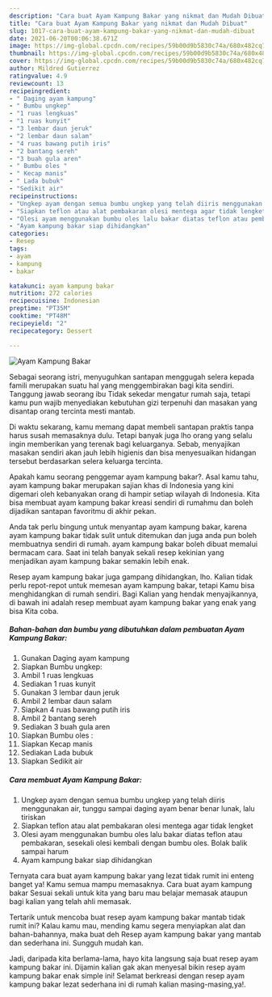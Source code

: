 ```yaml
---
description: "Cara buat Ayam Kampung Bakar yang nikmat dan Mudah Dibuat"
title: "Cara buat Ayam Kampung Bakar yang nikmat dan Mudah Dibuat"
slug: 1017-cara-buat-ayam-kampung-bakar-yang-nikmat-dan-mudah-dibuat
date: 2021-06-20T00:06:38.671Z
image: https://img-global.cpcdn.com/recipes/59b00d9b5830c74a/680x482cq70/ayam-kampung-bakar-foto-resep-utama.jpg
thumbnail: https://img-global.cpcdn.com/recipes/59b00d9b5830c74a/680x482cq70/ayam-kampung-bakar-foto-resep-utama.jpg
cover: https://img-global.cpcdn.com/recipes/59b00d9b5830c74a/680x482cq70/ayam-kampung-bakar-foto-resep-utama.jpg
author: Mildred Gutierrez
ratingvalue: 4.9
reviewcount: 13
recipeingredient:
- " Daging ayam kampung"
- " Bumbu ungkep"
- "1 ruas lengkuas"
- "1 ruas kunyit"
- "3 lembar daun jeruk"
- "2 lembar daun salam"
- "4 ruas bawang putih iris"
- "2 bantang sereh"
- "3 buah gula aren"
- " Bumbu oles "
- " Kecap manis"
- " Lada bubuk"
- "Sedikit air"
recipeinstructions:
- "Ungkep ayam dengan semua bumbu ungkep yang telah diiris menggunakan air, tunggu sampai daging ayam benar benar lunak, lalu tiriskan"
- "Siapkan teflon atau alat pembakaran olesi mentega agar tidak lengket"
- "Olesi ayam menggunakan bumbu oles lalu bakar diatas teflon atau pembakaran, sesekali olesi kembali dengan bumbu oles. Bolak balik sampai harum"
- "Ayam kampung bakar siap dihidangkan"
categories:
- Resep
tags:
- ayam
- kampung
- bakar

katakunci: ayam kampung bakar 
nutrition: 272 calories
recipecuisine: Indonesian
preptime: "PT35M"
cooktime: "PT48M"
recipeyield: "2"
recipecategory: Dessert

---
```



![Ayam Kampung Bakar](https://img-global.cpcdn.com/recipes/59b00d9b5830c74a/680x482cq70/ayam-kampung-bakar-foto-resep-utama.jpg)

Sebagai seorang istri, menyuguhkan santapan menggugah selera kepada famili merupakan suatu hal yang menggembirakan bagi kita sendiri. Tanggung jawab seorang ibu Tidak sekedar mengatur rumah saja, tetapi kamu pun wajib menyediakan kebutuhan gizi terpenuhi dan masakan yang disantap orang tercinta mesti mantab.

Di waktu  sekarang, kamu memang dapat membeli santapan praktis tanpa harus susah memasaknya dulu. Tetapi banyak juga lho orang yang selalu ingin memberikan yang terenak bagi keluarganya. Sebab, menyajikan masakan sendiri akan jauh lebih higienis dan bisa menyesuaikan hidangan tersebut berdasarkan selera keluarga tercinta. 



Apakah kamu seorang penggemar ayam kampung bakar?. Asal kamu tahu, ayam kampung bakar merupakan sajian khas di Indonesia yang kini digemari oleh kebanyakan orang di hampir setiap wilayah di Indonesia. Kita bisa membuat ayam kampung bakar kreasi sendiri di rumahmu dan boleh dijadikan santapan favoritmu di akhir pekan.

Anda tak perlu bingung untuk menyantap ayam kampung bakar, karena ayam kampung bakar tidak sulit untuk ditemukan dan juga anda pun boleh membuatnya sendiri di rumah. ayam kampung bakar boleh dibuat memalui bermacam cara. Saat ini telah banyak sekali resep kekinian yang menjadikan ayam kampung bakar semakin lebih enak.

Resep ayam kampung bakar juga gampang dihidangkan, lho. Kalian tidak perlu repot-repot untuk memesan ayam kampung bakar, tetapi Kamu bisa menghidangkan di rumah sendiri. Bagi Kalian yang hendak menyajikannya, di bawah ini adalah resep membuat ayam kampung bakar yang enak yang bisa Kita coba.

<!--inarticleads1-->

##### Bahan-bahan dan bumbu yang dibutuhkan dalam pembuatan Ayam Kampung Bakar:

1. Gunakan  Daging ayam kampung
1. Siapkan  Bumbu ungkep:
1. Ambil 1 ruas lengkuas
1. Sediakan 1 ruas kunyit
1. Gunakan 3 lembar daun jeruk
1. Ambil 2 lembar daun salam
1. Siapkan 4 ruas bawang putih iris
1. Ambil 2 bantang sereh
1. Sediakan 3 buah gula aren
1. Siapkan  Bumbu oles :
1. Siapkan  Kecap manis
1. Sediakan  Lada bubuk
1. Siapkan Sedikit air




<!--inarticleads2-->

##### Cara membuat Ayam Kampung Bakar:

1. Ungkep ayam dengan semua bumbu ungkep yang telah diiris menggunakan air, tunggu sampai daging ayam benar benar lunak, lalu tiriskan
1. Siapkan teflon atau alat pembakaran olesi mentega agar tidak lengket
1. Olesi ayam menggunakan bumbu oles lalu bakar diatas teflon atau pembakaran, sesekali olesi kembali dengan bumbu oles. Bolak balik sampai harum
1. Ayam kampung bakar siap dihidangkan




Ternyata cara buat ayam kampung bakar yang lezat tidak rumit ini enteng banget ya! Kamu semua mampu memasaknya. Cara buat ayam kampung bakar Sesuai sekali untuk kita yang baru mau belajar memasak ataupun bagi kalian yang telah ahli memasak.

Tertarik untuk mencoba buat resep ayam kampung bakar mantab tidak rumit ini? Kalau kamu mau, mending kamu segera menyiapkan alat dan bahan-bahannya, maka buat deh Resep ayam kampung bakar yang mantab dan sederhana ini. Sungguh mudah kan. 

Jadi, daripada kita berlama-lama, hayo kita langsung saja buat resep ayam kampung bakar ini. Dijamin kalian gak akan menyesal bikin resep ayam kampung bakar enak simple ini! Selamat berkreasi dengan resep ayam kampung bakar lezat sederhana ini di rumah kalian masing-masing,ya!.

